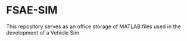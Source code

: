 # FSAE-SIM
This repository serves as an office storage of MATLAB files used in the development of a Vehicle Sim
